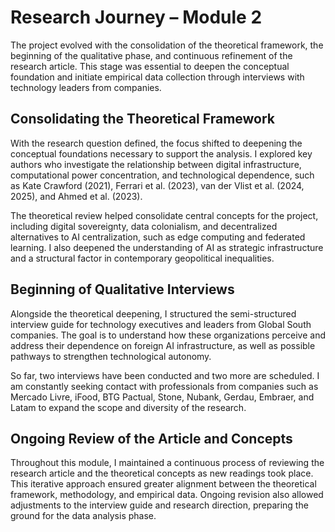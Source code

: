 # Research Journey – Module 2

The project evolved with the consolidation of the theoretical framework, the beginning of the qualitative phase, and continuous refinement of the research article. This stage was essential to deepen the conceptual foundation and initiate empirical data collection through interviews with technology leaders from companies.

## Consolidating the Theoretical Framework

With the research question defined, the focus shifted to deepening the conceptual foundations necessary to support the analysis. I explored key authors who investigate the relationship between digital infrastructure, computational power concentration, and technological dependence, such as Kate Crawford (2021), Ferrari et al. (2023), van der Vlist et al. (2024, 2025), and Ahmed et al. (2023).

The theoretical review helped consolidate central concepts for the project, including digital sovereignty, data colonialism, and decentralized alternatives to AI centralization, such as edge computing and federated learning. I also deepened the understanding of AI as strategic infrastructure and a structural factor in contemporary geopolitical inequalities.

## Beginning of Qualitative Interviews

Alongside the theoretical deepening, I structured the semi-structured interview guide for technology executives and leaders from Global South companies. The goal is to understand how these organizations perceive and address their dependence on foreign AI infrastructure, as well as possible pathways to strengthen technological autonomy.

So far, two interviews have been conducted and two more are scheduled. I am constantly seeking contact with professionals from companies such as Mercado Livre, iFood, BTG Pactual, Stone, Nubank, Gerdau, Embraer, and Latam to expand the scope and diversity of the research.

## Ongoing Review of the Article and Concepts

Throughout this module, I maintained a continuous process of reviewing the research article and the theoretical concepts as new readings took place. This iterative approach ensured greater alignment between the theoretical framework, methodology, and empirical data. Ongoing revision also allowed adjustments to the interview guide and research direction, preparing the ground for the data analysis phase.